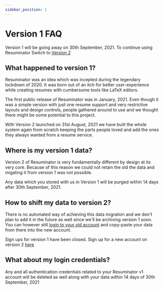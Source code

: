 ```yaml
---
sidebar_position: 1
---
```


# Version 1 FAQ
Version 1 will be going away on 30th September, 2021. To continue using Resuminator Switch to [Version 2](https://www.resuminator.in/signup)

## What happened to version 1?

Resuminator was an idea which was incepted during the legendary lockdown of 2020. It was born out of an itch for better user-experience while creating resumes with cumbersome tools like LaTeX editors.

The first public release of Resuminator was in January, 2021. Even though it was a simple version with just one resume support and very restrictive layouts and design controls, people gathered around to use and we thought there might be some potential to this project.

With Version 2 launched on 31st August, 2021 we have built the whole system again from scratch keeping the parts people loved and add the ones they always wanted from a resume service.

## Where is my version 1 data?

Version 2 of Resuminator is very fundamentally different by design at its very core. Because of this reason we could not retain the old the data and migating it from version 1 was not possible.

Any data which you stored with us in Version 1 will be purged within 14 days after 30th September, 2021.

## How to shift my data to version 2?

There is no automated way of achieving this data migration and we don't plan to add it in the future as well since we'll be archiving version 1 soon. You can however still [login to your old account](https://app.resuminator.in) and copy-paste your data from there into the new account.

Sign ups for version 1 have been closed. Sign up for a new account on version 2 [here](https://www.resuminator.in/signup)

## What about my login credentials?

Any and all authentication credentials related to your Resuminator v1 account will be deleted as well along with your data within 14 days of 30th September, 2021